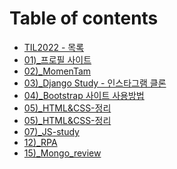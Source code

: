 # Table of contents

* [TIL2022 - 목록](README.md)
* [01)\_프로필 사이트](01\)\_firebase-portfolio/README.md)
* [02)\_MomenTam](02\)\_mometam/README.md)
* [03)\_Django Study - 인스타그램 클론](03\)\_PyCharm\_Django\_Instagram/README.md)
* [04)\_Bootstrap 사이트 사용방법](06\)\_bootstrap-study/Readme.md)
* [05)\_HTML&CSS-정리](13\)\_HTML_CSS/READ_HTML.md)
* [05)\_HTML&CSS-정리](13\)\_HTML_CSS/READ_HTML_with_CSS.md)
* [07)\_JS-study](07-\_JS-study/README.md)
* [12)\_RPA](12-\_rpa/README.md)
* [15)\_Mongo_review](15\)\_Mongo_review/Readme.md)


